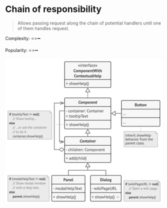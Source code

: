 # Chain of responsibility

> Allows passing request along the chain of potential handlers until one of them handles request.

Complexity: :star::star::heavy_minus_sign:

Popularity: :star::star::heavy_minus_sign:

![Pseudo code Chain of responsibility](../../images/chainOfResponsibility.png)